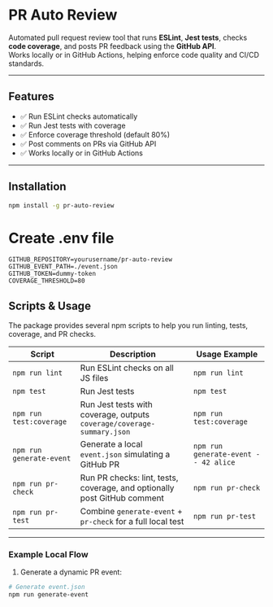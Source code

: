 # PR Auto Review

Automated pull request review tool that runs **ESLint**, **Jest tests**, checks **code coverage**, and posts PR feedback using the **GitHub API**.  
Works locally or in GitHub Actions, helping enforce code quality and CI/CD standards.

---

## Features

- ✅ Run ESLint checks automatically  
- ✅ Run Jest tests with coverage  
- ✅ Enforce coverage threshold (default 80%)  
- ✅ Post comments on PRs via GitHub API  
- ✅ Works locally or in GitHub Actions  

---

## Installation

```bash
npm install -g pr-auto-review
```


# Create .env file
```env
GITHUB_REPOSITORY=yourusername/pr-auto-review
GITHUB_EVENT_PATH=./event.json
GITHUB_TOKEN=dummy-token
COVERAGE_THRESHOLD=80
```

## Scripts & Usage

The package provides several npm scripts to help you run linting, tests, coverage, and PR checks.  

| Script | Description | Usage Example |
|--------|-------------|---------------|
| `npm run lint` | Run ESLint checks on all JS files | `npm run lint` |
| `npm test` | Run Jest tests | `npm test` |
| `npm run test:coverage` | Run Jest tests with coverage, outputs `coverage/coverage-summary.json` | `npm run test:coverage` |
| `npm run generate-event` | Generate a local `event.json` simulating a GitHub PR | `npm run generate-event -- 42 alice` |
| `npm run pr-check` | Run PR checks: lint, tests, coverage, and optionally post GitHub comment | `npm run pr-check` |
| `npm run pr-test` | Combine `generate-event` + `pr-check` for a full local test | `npm run pr-test` |

---

### Example Local Flow

1. Generate a dynamic PR event:

```bash
# Generate event.json
npm run generate-event
